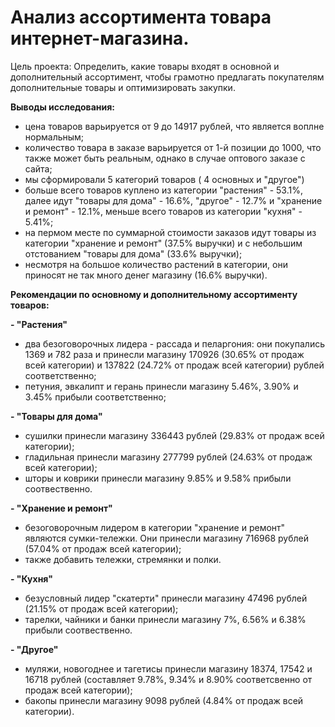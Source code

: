 # Анализ ассортимента товара интернет-магазина.

</b>Цель проекта:</b>
Определить, какие товары входят в основной и дополнительный ассортимент, чтобы грамотно предлагать покупателям дополнительные товары и оптимизировать закупки.

**</b>Выводы исследования:</b>**
- цена товаров варьируется от 9 до 14917 рублей, что является воплне нормальным;
- количество товара в заказе варьируется от 1-й позиции до 1000, что также может быть реальным, однако в случае оптового заказе с сайта;
- мы сформировали 5 категорий товаров ( 4 основных и "другое")
- больше всего товаров куплено из категории "растения" - 53.1%, далее идут "товары для дома" - 16.6%, "другое" - 12.7% и "хранение и ремонт" - 12.1%, меньше всего товаров из категории "кухня" - 5.41%;
- на пермом месте по суммарной стоимости заказов идут товары из категории "хранение и ремонт" (37.5% выручки) и с небольшим отстованием "товары для дома" (33.6% выручки);
- несмотря на большое количество растений в категории, они приносят не так много денег магазину (16.6% выручки).

**</b>Рекомендации по основному и дополнительному ассортименту товаров:</b>**

**- "Растения"**
 - два безоговорочных лидера - рассада и пеларгония: они покупались 1369 и 782 раза и принесли магазину 170926 (30.65% от продаж всей категории) и 137822 (24.72% от продаж всей категории) рублей соответственно;
 - петуния, эвкалипт и герань принесли магазину 5.46%, 3.90% и 3.45% прибыли соответственно;

**- "Товары для дома"**
 - сушилки принесли магазину 336443 рублей (29.83% от продаж всей категории);
 - гладильная принесли магазину 277799 рублей (24.63% от продаж всей категории);
 - шторы и коврики принесли магазину 9.85% и 9.58% прибыли соотвественно.

**- "Хранение и ремонт"**
 - безоговорочным лидером в категории "хранение и ремонт" являются сумки-тележки. Они принесли магазину 716968 рублей (57.04% от продаж всей категории);
 - также добавить тележки, стремянки и полки.

**- "Кухня"**
 - безусловный лидер "скатерти" принесли магазину 47496 рублей (21.15% от продаж всей категории);
 - тарелки, чайники и банки принесли магазину 7%, 6.56% и 6.38% прибыли соотвественно.

**- "Другое"**
 - муляжи, новогоднее и тагетисы принесли магазину 18374, 17542 и 16718 рублей (составляет 9.78%, 9.34% и 8.90% соответсвенно от продаж всей категории);
 - бакопы принесли магазину 9098 рублей (4.84% от продаж всей категории).
